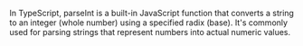 In TypeScript, parseInt is a built-in JavaScript function that 
converts a string to an integer (whole number) using a specified radix (base).
It's commonly used for parsing strings that represent numbers into actual numeric values. 
